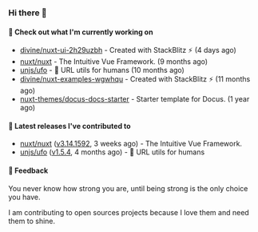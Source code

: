 ### Hi there 👋

#### 👷 Check out what I'm currently working on

- [divine/nuxt-ui-2h29uzbh](https://github.com/divine/nuxt-ui-2h29uzbh) - Created with StackBlitz ⚡️ (4 days ago)
- [nuxt/nuxt](https://github.com/nuxt/nuxt) - The Intuitive Vue Framework. (9 months ago)
- [unjs/ufo](https://github.com/unjs/ufo) - 🔗 URL utils for humans (10 months ago)
- [divine/nuxt-examples-wgwhqu](https://github.com/divine/nuxt-examples-wgwhqu) - Created with StackBlitz ⚡️ (11 months ago)
- [nuxt-themes/docus-docs-starter](https://github.com/nuxt-themes/docus-docs-starter) - Starter template for Docus. (1 year ago)

#### 🔭 Latest releases I've contributed to

- [nuxt/nuxt](https://github.com/nuxt/nuxt) ([v3.14.1592](https://github.com/nuxt/nuxt/releases/tag/v3.14.1592), 3 weeks ago) - The Intuitive Vue Framework.
- [unjs/ufo](https://github.com/unjs/ufo) ([v1.5.4](https://github.com/unjs/ufo/releases/tag/v1.5.4), 4 months ago) - 🔗 URL utils for humans

#### 💬 Feedback
You never know how strong you are, until being strong is the only choice you have.

I am contributing to open sources projects because I love them and need them to shine.
